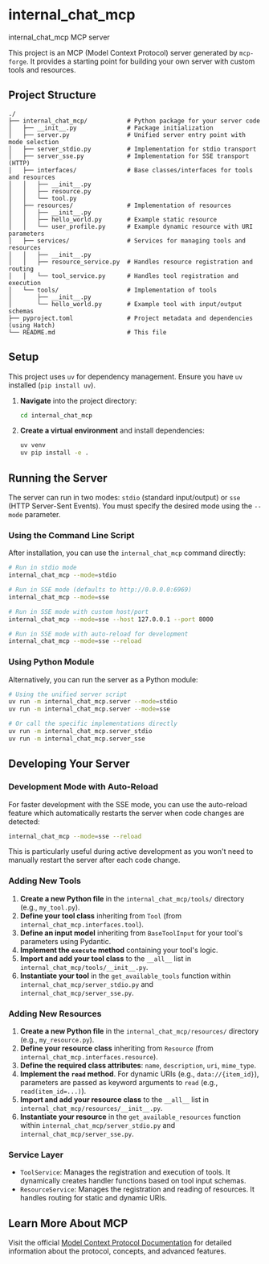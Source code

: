 # internal_chat_mcp

internal_chat_mcp MCP server

This project is an MCP (Model Context Protocol) server generated by `mcp-forge`. It provides a starting point for building your own server with custom tools and resources.

## Project Structure

```
./
├── internal_chat_mcp/           # Python package for your server code
│   ├── __init__.py              # Package initialization
│   ├── server.py                # Unified server entry point with mode selection
│   ├── server_stdio.py          # Implementation for stdio transport
│   ├── server_sse.py            # Implementation for SSE transport (HTTP)
│   ├── interfaces/              # Base classes/interfaces for tools and resources
│   │   ├── __init__.py
│   │   ├── resource.py
│   │   └── tool.py
│   ├── resources/               # Implementation of resources
│   │   ├── __init__.py
│   │   ├── hello_world.py       # Example static resource
│   │   └── user_profile.py      # Example dynamic resource with URI parameters
│   ├── services/                # Services for managing tools and resources
│   │   ├── __init__.py
│   │   ├── resource_service.py  # Handles resource registration and routing
│   │   └── tool_service.py      # Handles tool registration and execution
│   └── tools/                   # Implementation of tools
│       ├── __init__.py
│       └── hello_world.py       # Example tool with input/output schemas
├── pyproject.toml               # Project metadata and dependencies (using Hatch)
└── README.md                    # This file
```

## Setup

This project uses `uv` for dependency management. Ensure you have `uv` installed (`pip install uv`).

1.  **Navigate** into the project directory:
    ```bash
    cd internal_chat_mcp
    ```
2.  **Create a virtual environment** and install dependencies:
    ```bash
    uv venv
    uv pip install -e .
    ```

## Running the Server

The server can run in two modes: `stdio` (standard input/output) or `sse` (HTTP Server-Sent Events). You must specify the desired mode using the `--mode` parameter.

### Using the Command Line Script

After installation, you can use the `internal_chat_mcp` command directly:

```bash
# Run in stdio mode
internal_chat_mcp --mode=stdio

# Run in SSE mode (defaults to http://0.0.0.0:6969)
internal_chat_mcp --mode=sse

# Run in SSE mode with custom host/port
internal_chat_mcp --mode=sse --host 127.0.0.1 --port 8000

# Run in SSE mode with auto-reload for development
internal_chat_mcp --mode=sse --reload
```

### Using Python Module

Alternatively, you can run the server as a Python module:

```bash
# Using the unified server script
uv run -m internal_chat_mcp.server --mode=stdio
uv run -m internal_chat_mcp.server --mode=sse

# Or call the specific implementations directly
uv run -m internal_chat_mcp.server_stdio
uv run -m internal_chat_mcp.server_sse
```

## Developing Your Server

### Development Mode with Auto-Reload

For faster development with the SSE mode, you can use the auto-reload feature which automatically restarts the server when code changes are detected:

```bash
internal_chat_mcp --mode=sse --reload
```

This is particularly useful during active development as you won't need to manually restart the server after each code change.

### Adding New Tools

1.  **Create a new Python file** in the `internal_chat_mcp/tools/` directory (e.g., `my_tool.py`).
2.  **Define your tool class** inheriting from `Tool` (from `internal_chat_mcp.interfaces.tool`).
3.  **Define an input model** inheriting from `BaseToolInput` for your tool's parameters using Pydantic.
4.  **Implement the `execute` method** containing your tool's logic.
5.  **Import and add your tool class** to the `__all__` list in `internal_chat_mcp/tools/__init__.py`.
6.  **Instantiate your tool** in the `get_available_tools` function within `internal_chat_mcp/server_stdio.py` and `internal_chat_mcp/server_sse.py`.

### Adding New Resources

1.  **Create a new Python file** in the `internal_chat_mcp/resources/` directory (e.g., `my_resource.py`).
2.  **Define your resource class** inheriting from `Resource` (from `internal_chat_mcp.interfaces.resource`).
3.  **Define the required class attributes**: `name`, `description`, `uri`, `mime_type`.
4.  **Implement the `read` method**. For dynamic URIs (e.g., `data://{item_id}`), parameters are passed as keyword arguments to `read` (e.g., `read(item_id=...)`).
5.  **Import and add your resource class** to the `__all__` list in `internal_chat_mcp/resources/__init__.py`.
6.  **Instantiate your resource** in the `get_available_resources` function within `internal_chat_mcp/server_stdio.py` and `internal_chat_mcp/server_sse.py`.

### Service Layer

- `ToolService`: Manages the registration and execution of tools. It dynamically creates handler functions based on tool input schemas.
- `ResourceService`: Manages the registration and reading of resources. It handles routing for static and dynamic URIs.

## Learn More About MCP

Visit the official [Model Context Protocol Documentation](https://modelcontextprotocol.io/) for detailed information about the protocol, concepts, and advanced features. 